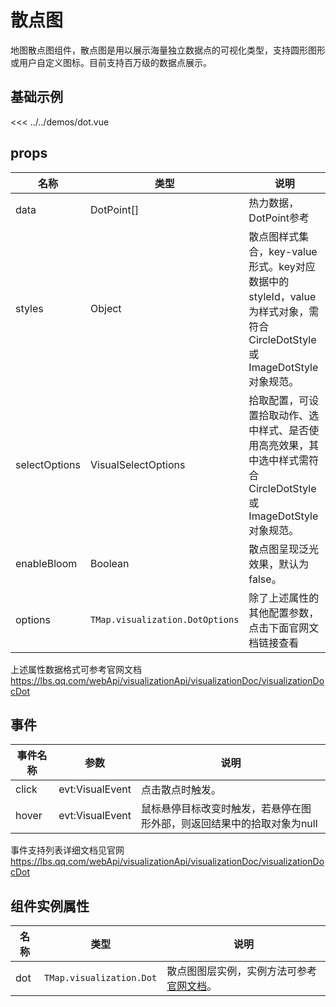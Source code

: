 
# 散点图

地图散点图组件，散点图是用以展示海量独立数据点的可视化类型，支持圆形图形或用户自定义图标。目前支持百万级的数据点展示。


## 基础示例

<DotDemo/>

<<< ../../demos/dot.vue

## props
| 名称            | 类型                         | 说明                                                 |
| --------------- | ---------------------------- | ---------------------------------------------------- |
| data         | DotPoint[]                                       | 热力数据，DotPoint参考          |
| styles     | Object | 散点图样式集合，key-value形式。key对应数据中的styleId，value为样式对象，需符合 CircleDotStyle 或 ImageDotStyle 对象规范。 | 
| selectOptions | VisualSelectOptions                        | 	拾取配置，可设置拾取动作、选中样式、是否使用高亮效果，其中选中样式需符合CircleDotStyle或ImageDotStyle对象规范。   |
| enableBloom | Boolean                        | 散点图呈现泛光效果，默认为false。   |
| options   | `TMap.visualization.DotOptions` |  除了上述属性的其他配置参数，点击下面官网文档链接查看             

上述属性数据格式可参考官网文档 https://lbs.qq.com/webApi/visualizationApi/visualizationDoc/visualizationDocDot

## 事件
| 事件名称            | 参数                         | 说明                                                 |
| --------------- | ---------------------------- | ---------------------------------------------------- |
| click         | evt:VisualEvent                                       | 点击散点时触发。          |
| hover         | evt:VisualEvent                                       | 鼠标悬停目标改变时触发，若悬停在图形外部，则返回结果中的拾取对象为null |

事件支持列表详细文档见官网 https://lbs.qq.com/webApi/visualizationApi/visualizationDoc/visualizationDocDot

## 组件实例属性

| 名称            | 类型                         | 说明                                                 |
| --------------- | ---------------------------- | ---------------------------------------------------- |
|    dot      | `TMap.visualization.Dot` | 散点图图层实例，实例方法可参考[官网文档](https://lbs.qq.com/webApi/visualizationApi/visualizationDoc/visualizationDocDot)。                   
